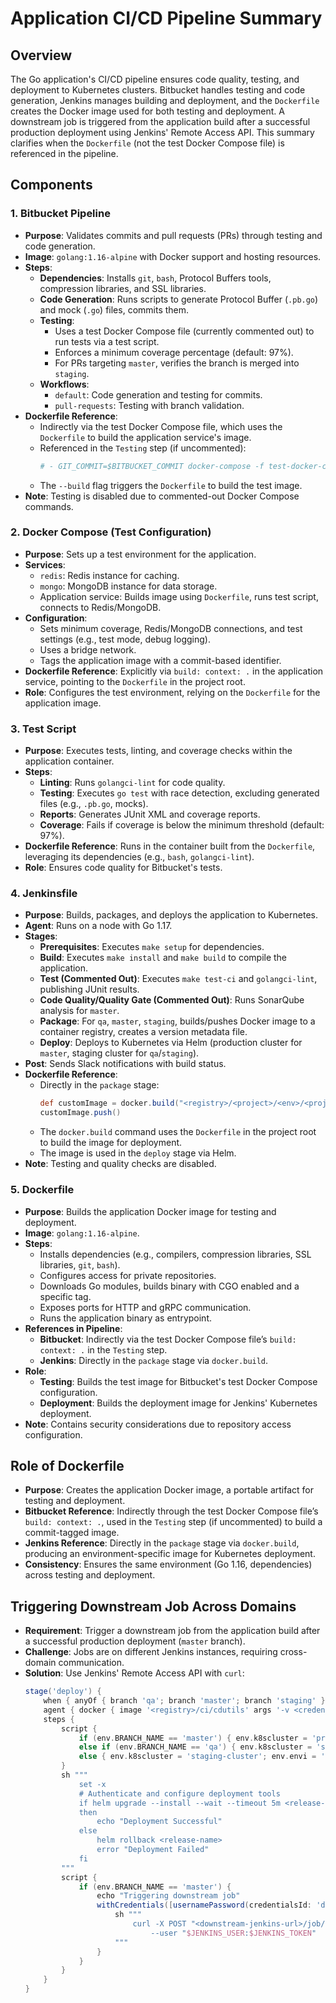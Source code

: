 # Application CI/CD Pipeline Summary

## Overview
The Go application's CI/CD pipeline ensures code quality, testing, and deployment to Kubernetes clusters. Bitbucket handles testing and code generation, Jenkins manages building and deployment, and the `Dockerfile` creates the Docker image used for both testing and deployment. A downstream job is triggered from the application build after a successful production deployment using Jenkins' Remote Access API. This summary clarifies when the `Dockerfile` (not the test Docker Compose file) is referenced in the pipeline.

## Components

### 1. Bitbucket Pipeline
- **Purpose**: Validates commits and pull requests (PRs) through testing and code generation.
- **Image**: `golang:1.16-alpine` with Docker support and hosting resources.
- **Steps**:
  - **Dependencies**: Installs `git`, `bash`, Protocol Buffers tools, compression libraries, and SSL libraries.
  - **Code Generation**: Runs scripts to generate Protocol Buffer (`.pb.go`) and mock (`.go`) files, commits them.
  - **Testing**:
    - Uses a test Docker Compose file (currently commented out) to run tests via a test script.
    - Enforces a minimum coverage percentage (default: 97%).
    - For PRs targeting `master`, verifies the branch is merged into `staging`.
  - **Workflows**:
    - `default`: Code generation and testing for commits.
    - `pull-requests`: Testing with branch validation.
- **Dockerfile Reference**:
  - Indirectly via the test Docker Compose file, which uses the `Dockerfile` to build the application service's image.
  - Referenced in the `Testing` step (if uncommented):
    ```yaml
    # - GIT_COMMIT=$BITBUCKET_COMMIT docker-compose -f test-docker-compose.yml up --build --abort-on-container-exit
    ```
  - The `--build` flag triggers the `Dockerfile` to build the test image.
- **Note**: Testing is disabled due to commented-out Docker Compose commands.

### 2. Docker Compose (Test Configuration)
- **Purpose**: Sets up a test environment for the application.
- **Services**:
  - `redis`: Redis instance for caching.
  - `mongo`: MongoDB instance for data storage.
  - Application service: Builds image using `Dockerfile`, runs test script, connects to Redis/MongoDB.
- **Configuration**:
  - Sets minimum coverage, Redis/MongoDB connections, and test settings (e.g., test mode, debug logging).
  - Uses a bridge network.
  - Tags the application image with a commit-based identifier.
- **Dockerfile Reference**: Explicitly via `build: context: .` in the application service, pointing to the `Dockerfile` in the project root.
- **Role**: Configures the test environment, relying on the `Dockerfile` for the application image.

### 3. Test Script
- **Purpose**: Executes tests, linting, and coverage checks within the application container.
- **Steps**:
  - **Linting**: Runs `golangci-lint` for code quality.
  - **Testing**: Executes `go test` with race detection, excluding generated files (e.g., `.pb.go`, mocks).
  - **Reports**: Generates JUnit XML and coverage reports.
  - **Coverage**: Fails if coverage is below the minimum threshold (default: 97%).
- **Dockerfile Reference**: Runs in the container built from the `Dockerfile`, leveraging its dependencies (e.g., `bash`, `golangci-lint`).
- **Role**: Ensures code quality for Bitbucket's tests.

### 4. Jenkinsfile
- **Purpose**: Builds, packages, and deploys the application to Kubernetes.
- **Agent**: Runs on a node with Go 1.17.
- **Stages**:
  - **Prerequisites**: Executes `make setup` for dependencies.
  - **Build**: Executes `make install` and `make build` to compile the application.
  - **Test (Commented Out)**: Executes `make test-ci` and `golangci-lint`, publishing JUnit results.
  - **Code Quality/Quality Gate (Commented Out)**: Runs SonarQube analysis for `master`.
  - **Package**: For `qa`, `master`, `staging`, builds/pushes Docker image to a container registry, creates a version metadata file.
  - **Deploy**: Deploys to Kubernetes via Helm (production cluster for `master`, staging cluster for `qa`/`staging`).
- **Post**: Sends Slack notifications with build status.
- **Dockerfile Reference**:
  - Directly in the `package` stage:
    ```groovy
    def customImage = docker.build("<registry>/<project>/<env>/<project>:<commit>")
    customImage.push()
    ```
  - The `docker.build` command uses the `Dockerfile` in the project root to build the image for deployment.
  - The image is used in the `deploy` stage via Helm.
- **Note**: Testing and quality checks are disabled.

### 5. Dockerfile
- **Purpose**: Builds the application Docker image for testing and deployment.
- **Image**: `golang:1.16-alpine`.
- **Steps**:
  - Installs dependencies (e.g., compilers, compression libraries, SSL libraries, `git`, `bash`).
  - Configures access for private repositories.
  - Downloads Go modules, builds binary with CGO enabled and a specific tag.
  - Exposes ports for HTTP and gRPC communication.
  - Runs the application binary as entrypoint.
- **References in Pipeline**:
  - **Bitbucket**: Indirectly via the test Docker Compose file’s `build: context: .` in the `Testing` step.
  - **Jenkins**: Directly in the `package` stage via `docker.build`.
- **Role**:
  - **Testing**: Builds the test image for Bitbucket's test Docker Compose configuration.
  - **Deployment**: Builds the deployment image for Jenkins' Kubernetes deployment.
- **Note**: Contains security considerations due to repository access configuration.

## Role of Dockerfile
- **Purpose**: Creates the application Docker image, a portable artifact for testing and deployment.
- **Bitbucket Reference**: Indirectly through the test Docker Compose file’s `build: context: .`, used in the `Testing` step (if uncommented) to build a commit-tagged image.
- **Jenkins Reference**: Directly in the `package` stage via `docker.build`, producing an environment-specific image for Kubernetes deployment.
- **Consistency**: Ensures the same environment (Go 1.16, dependencies) across testing and deployment.

## Triggering Downstream Job Across Domains
- **Requirement**: Trigger a downstream job from the application build after a successful production deployment (`master` branch).
- **Challenge**: Jobs are on different Jenkins instances, requiring cross-domain communication.
- **Solution**: Use Jenkins' Remote Access API with `curl`:
  ```groovy
  stage('deploy') {
      when { anyOf { branch 'qa'; branch 'master'; branch 'staging' } }
      agent { docker { image '<registry>/ci/cdutils' args '-v <credential-path>' } }
      steps {
          script {
              if (env.BRANCH_NAME == 'master') { env.k8scluster = 'production-cluster'; env.envi = 'production' }
              else if (env.BRANCH_NAME == 'qa') { env.k8scluster = 'staging-cluster'; env.envi = 'qa' }
              else { env.k8scluster = 'staging-cluster'; env.envi = 'staging' }
          }
          sh """
              set -x
              # Authenticate and configure deployment tools
              if helm upgrade --install --wait --timeout 5m <release-name> ./deployment --set version=<version>,image.tag=<commit> -f ./deployment/<env>-values.yaml
              then
                  echo "Deployment Successful"
              else
                  helm rollback <release-name>
                  error "Deployment Failed"
              fi
          """
          script {
              if (env.BRANCH_NAME == 'master') {
                  echo "Triggering downstream job"
                  withCredentials([usernamePassword(credentialsId: 'downstream_trigger_creds', usernameVariable: 'JENKINS_USER', passwordVariable: 'JENKINS_TOKEN')]) {
                      sh """
                          curl -X POST "<downstream-jenkins-url>/job/downstream-job/build" \
                              --user "$JENKINS_USER:$JENKINS_TOKEN"
                      """
                  }
              }
          }
      }
  }